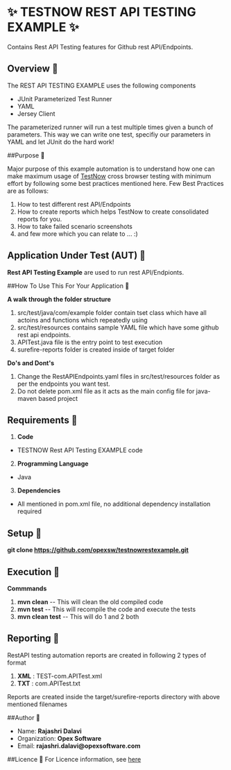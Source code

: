 # :sparkles: TESTNOW REST API TESTING EXAMPLE :sparkles:
Contains Rest API Testing features for Github rest API/Endpoints.

## Overview :eyes:

The REST API TESTING EXAMPLE uses the following components
* JUnit Parameterized Test Runner
* YAML
* Jersey Client

The parameterized runner will run a test multiple times given a bunch of parameters. This way we can write one test, specifiy our parameters in YAML and let JUnit do the hard work!


##Purpose :eyes:

Major purpose of this example automation is to understand how one can make maximum usage of [TestNow](https://opexsoftware/testnow) cross browser testing with minimum effort by following some best practices mentioned here. 
Few Best Practices are as follows:

1. How to test different rest API/Endpoints
2. How to create reports which helps TestNow to create consolidated reports for you.
3. How to take failed scenario screenshots
4. and few more which you can relate to ... :)

## Application Under Test (AUT) :eyes:

__Rest API Testing Example__ are used to run rest API/Endpionts.

##How To Use This For Your Application :eyes:

__A walk through the folder structure__

1. src/test/java/com/example folder contain tset class which have all actoins and functions which repeatedly using
2. src/test/resources contains sample YAML file which have some github rest api endpoints.
3. APITest.java file is the entry point to test execution
4. surefire-reports folder is created inside of target folder

__Do's and Dont's__

1. Change the RestAPIEndpoints.yaml files in src/test/resources folder as per the endpoints you want test.
2. Do not delete pom.xml file as it acts as the main config file for java-maven based project

## Requirements :eyes:

1. __Code__
  * TESTNOW Rest API Testing EXAMPLE code 
2. __Programming Language__
  * Java
3. __Dependencies__
  * All mentioned in pom.xml file, no additional dependency installation required

## Setup :eyes:

__git clone https://github.com/opexsw/testnowrestexample.git__

## Execution :eyes:

__Commmands__ 

1. __mvn clean__ -- This will clean the old compiled code
2. __mvn test__ -- This will recompile the code and execute the tests
3. __mvn clean test__ -- This will do 1 and 2 both

## Reporting :eyes:
RestAPI testing automation reports are created in following 2 types of format

1. __XML__ : TEST-com.APITest.xml
2. __TXT__ : com.APITest.txt

Reports are created inside the target/surefire-reports directory with above mentioned filenames

##Author :eyes:

* Name: __Rajashri Dalavi__
* Organization: __Opex Software__
* Email: __rajashri.dalavi@opexsoftware.com__

##Licence :eyes:
For Licence information, see [here](https://github.com/opexsw/testnowrestexample/blob/master/LICENSE)
